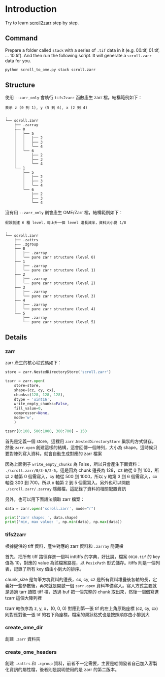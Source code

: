# Introduction

Try to learn [scroll2zarr](https://github.com/KhartesViewer/scroll2zarr) step by step.

## Command

Prepare a folder called `stack` with a series of `.tif` data in it (e.g. 00.tif, 01.tif, ... 10.tif). And then run the following script. It will generate a `scroll.zarr` data for you.

```bash
python scroll_to_ome.py stack scroll.zarr
```

## Structure

使用 `--zarr_only` 會執行 `tifs2zarr` 函數產生 zarr 檔，結構範例如下：

```
表示 z (0 到 1), y (5 到 6), x (2 到 4)

.
└── scroll.zarr
    ├── .zarray
    ├── 0
    │   ├── 5
    │   │   ├── 2
    │   │   ├── 3
    │   │   └── 4
    │   └── 6
    │       ├── 2
    │       ├── 3
    │       └── 4
    └── 1
        ├── 5
        │   ├── 2
        │   ├── 3
        │   └── 4
        └── 6
            ├── 2
            ├── 3
            └── 4
```

沒有用 `--zarr_only` 則會產生 OME/Zarr 檔，結構範例如下：

```
假設創建 6 種 level，每上升一個 level 邊長減半，資料大小變 1/8

.
└── scroll.zarr
    ├── .zattrs
    ├── .zgroup
    ├── 0
    │   ├── .zarray
    │   └── pure zarr structure (level 0)
    ├── 1
    │   ├── .zarray
    │   └── pure zarr structure (level 1)
    ├── 2
    │   ├── .zarray
    │   └── pure zarr structure (level 2)
    ├── 3
    │   ├── .zarray
    │   └── pure zarr structure (level 3)
    ├── 4
    │   ├── .zarray
    │   └── pure zarr structure (level 4)
    └── 5
        ├── .zarray
        └── pure zarr structure (level 5)
```

## Details

### zarr

zarr 產生的核心程式碼如下：

```python
store = zarr.NestedDirectoryStore('scroll.zarr')

tzarr = zarr.open(
    store=store, 
    shape=(cz, cy, cx), 
    chunks=(128, 128, 128),
    dtype = 'uint16',
    write_empty_chunks=False,
    fill_value=0,
    compressor=None,
    mode='w',
    )

tzarr[0:100, 500:1000, 300:700] = 150
```

首先是定義一個 store，這裡用 `zarr.NestedDirectoryStore` 巢狀的方式儲存。然後 `zarr.open` 創建這樣的結構，這會回傳一個陣列，大小為 shape。這時候只要對陣列寫入資料，就會自動生成對應的 zarr 檔案

因為上面例子 `write_empty_chunks` 為 False，所以只會產生下面資料： `./scroll.zarr/0/3-6/2-5`。這是因為 chunk 邊長為 128，cz 軸從 0 到 100，所以 z 軸第 0 個需寫入，cy 軸從 500 到 1000，所以 y 軸第 3 到 6 個需寫入，cx 軸從 300 到 700，所以 x 軸第 2 到 5 個需寫入。另外也可以開啟 `./scroll.zarr/.zarray` 隱藏檔，這記錄了資料的相關配置資訊

另外，也可以用下面語法讀取 zarr 檔案：

```python
data = zarr.open('scroll.zarr', mode="r")

print('zarr shape: ', data.shape)
print('min, max value: ', np.min(data), np.max(data))
```

### tifs2zarr

根據提供的 tiff 資料，產生對應的 zarr 資料和 `.zarray` 隱藏檔

首先，把所有 tiff 路徑存進一個叫 inttiffs 的字典，好比說，檔案 `0010.tif` 的 key 值為 10，對應的 value 為該檔案路徑，以 `PosixPath` 形式儲存。itiffs 則是一個列表，記錄了所有 key 值由小到大的排序。

chunk_size 是每筆方塊資料的邊長，cx, cy, cz 是所有資料堆疊後各軸的長，定義好一些參數後，再來就是開啟一個 `zarr.open` 資料準備寫入。寫入方式主要就是透過 tarr 讀取 tiff 檔，透過 buf 把一個完整的 chunk 取出來，然後一個個寫進 tzarr 這個大陣列裡

tzarr 軸依序為 z, y, x，(0, 0, 0) 對應到第一張 tif 的左上角原點座標 (cz, cy, cx) 則對應對後一張 tif 的右下角座標，檔案的巢狀格式也是按照順序由小排到大

### create_ome_dir

創建 `.zarr` 資料夾

### create_ome_headers

創建 `.zattrs` 和 `.zgroup` 資料，前者不一定需要，主要是給開發者自己加入客製化資訊的屬性檔，後者則是說明使用的是 zarr 的第二版本。



